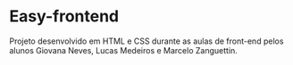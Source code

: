 # Easy-frontend

Projeto desenvolvido em HTML e CSS durante as aulas de front-end pelos alunos Giovana Neves, Lucas Medeiros e Marcelo Zanguettin. 
